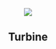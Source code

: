 
<p align="center"><img src="https://imgs.xkcd.com/comics/turbine.png"></p>
<h2 align="center">Turbine</h2>
